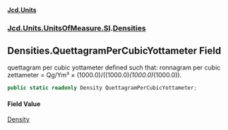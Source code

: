 #### [Jcd.Units](index.md 'index')
### [Jcd.Units.UnitsOfMeasure.SI](Jcd.Units.UnitsOfMeasure.SI.md 'Jcd.Units.UnitsOfMeasure.SI').[Densities](Densities.md 'Jcd.Units.UnitsOfMeasure.SI.Densities')

## Densities.QuettagramPerCubicYottameter Field

quettagram per cubic yottameter defined such that: ronnagram per cubic zettameter = Qg/Ym³ ×
(1000.0)/((1000.0)*(1000.0)*(1000.0)).

```csharp
public static readonly Density QuettagramPerCubicYottameter;
```

#### Field Value
[Density](Density.md 'Jcd.Units.UnitTypes.Density')
